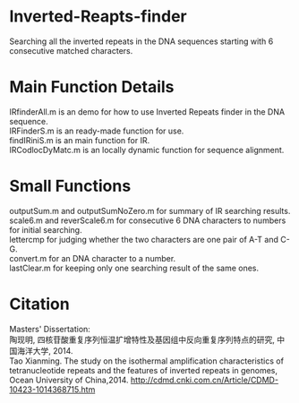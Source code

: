 # Inverted-Reapts-finder
Searching all the inverted repeats in the DNA sequences starting with 6 consecutive matched characters.

# Main Function Details
IRfinderAll.m is an demo for how to use Inverted Repeats finder in the DNA sequence.  
IRFinderS.m is an ready-made function for use.  
findIRiniS.m is an main function for IR.  
IRCodlocDyMatc.m is an locally dynamic function for sequence alignment.

# Small Functions
outputSum.m and outputSumNoZero.m for summary of IR searching results.  
scale6.m and reverScale6.m for consecutive 6 DNA characters to numbers for initial searching.  
lettercmp for judging whether the two characters are one pair of A-T and C-G.  
convert.m for an DNA character to a number.  
lastClear.m for keeping only one searching result of the same ones.

# Citation
Masters' Dissertation:  
陶现明, 四核苷酸重复序列恒温扩增特性及基因组中反向重复序列特点的研究, 中国海洋大学, 2014.  
Tao Xianming. The study on the isothermal amplification characteristics of tetranucleotide repeats and the features of inverted repeats in genomes, Ocean University of China,2014.
http://cdmd.cnki.com.cn/Article/CDMD-10423-1014368715.htm
